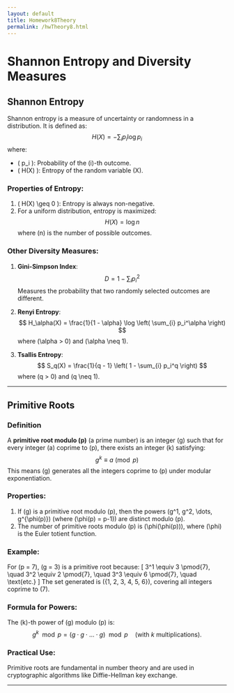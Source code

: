 ```yaml
---
layout: default
title: Homework8Theory
permalink: /hwTheory8.html
---
```


# Shannon Entropy and Diversity Measures

## Shannon Entropy
Shannon entropy is a measure of uncertainty or randomness in a distribution. It is defined as:
$$
H(X) = - \sum_{i} p_i \log p_i
$$
where:
- \( p_i \): Probability of the \(i\)-th outcome.
- \( H(X) \): Entropy of the random variable \(X\).

### Properties of Entropy:
1. \( H(X) \geq 0 \): Entropy is always non-negative.
2. For a uniform distribution, entropy is maximized: 
   $$ H(X) = \log n $$ 
   where \(n\) is the number of possible outcomes.

### Other Diversity Measures:
1. **Gini-Simpson Index**:
   $$ 
   D = 1 - \sum_{i} p_i^2
   $$
   Measures the probability that two randomly selected outcomes are different.
   
2. **Renyi Entropy**:
   $$ 
   H_\alpha(X) = \frac{1}{1 - \alpha} \log \left( \sum_{i} p_i^\alpha \right)
   $$
   where \(\alpha > 0\) and \(\alpha \neq 1\).

3. **Tsallis Entropy**:
   $$ 
   S_q(X) = \frac{1}{q - 1} \left( 1 - \sum_{i} p_i^q \right)
   $$
   where \(q > 0\) and \(q \neq 1\).

---

## Primitive Roots

### Definition
A **primitive root modulo \(p\)** (a prime number) is an integer \(g\) such that for every integer \(a\) coprime to \(p\), there exists an integer \(k\) satisfying:
$$
g^k \equiv a \pmod{p}
$$
This means \(g\) generates all the integers coprime to \(p\) under modular exponentiation.

### Properties:
1. If \(g\) is a primitive root modulo \(p\), then the powers \(g^1, g^2, \dots, g^{\phi(p)}\) (where \(\phi(p) = p-1\)) are distinct modulo \(p\).
2. The number of primitive roots modulo \(p\) is \(\phi(\phi(p))\), where \(\phi\) is the Euler totient function.

### Example:
For \(p = 7\), \(g = 3\) is a primitive root because:
\[
3^1 \equiv 3 \pmod{7}, \quad 3^2 \equiv 2 \pmod{7}, \quad 3^3 \equiv 6 \pmod{7}, \quad \text{etc.}
\]
The set generated is \(\{1, 2, 3, 4, 5, 6\}\), covering all integers coprime to \(7\).

### Formula for Powers:
The \(k\)-th power of \(g\) modulo \(p\) is:
$$
g^k \mod p = (g \cdot g \cdot \dots \cdot g) \mod p \quad \text{(with \(k\) multiplications)}.
$$

### Practical Use:
Primitive roots are fundamental in number theory and are used in cryptographic algorithms like Diffie-Hellman key exchange.

---

